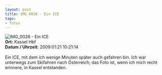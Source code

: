 ```yaml
--- 
layout: post
title: IMG_0026 - Ein ICE
tags: 
- fotos
---
```

<img src="http://blog.fabianonline.de/wp-content/main/2010_03/IMG_0026.jpg" alt="IMG_0026 - Ein ICE" class="aligncenter" /><br />
<strong>Ort:</strong> Kassel Hbf<br />
<strong>Datum / Uhrzeit:</strong> 2009:01:21 10:21:14<br />
<br />
Ein ICE, mit dem ich wenige Minuten später auch gefahren bin. Ich war unterwegs zum Skifahren nach Österreich; das Foto ist, wenn ich mich recht erinnere, in Kassel entstanden.
